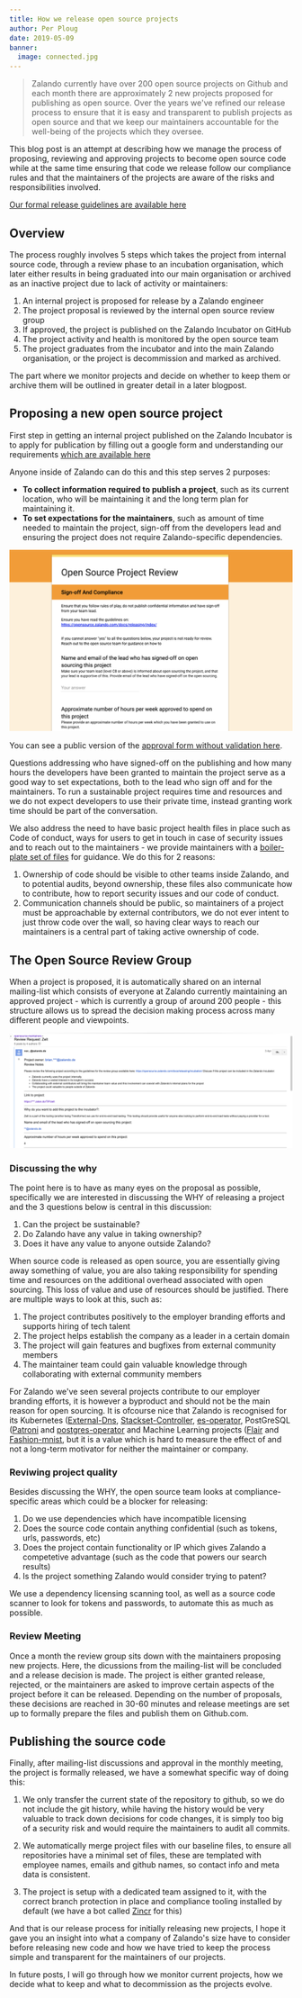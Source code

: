 ```yaml
---
title: How we release open source projects
author: Per Ploug
date: 2019-05-09
banner:
  image: connected.jpg
---
```

> Zalando currently have over 200 open source projects on Github and each month there are approximately 2 new projects proposed for publishing as open source.
> Over the years we've refined our release process to ensure that it is easy and transparent to publish projects as open source and that we keep
> our maintainers accountable for the well-being of the projects which they oversee.

This blog post is an attempt at describing how we manage the process of proposing, reviewing and approving projects to become open source code while at the same time ensuring that code we release follow our compliance rules and that the maintainers of the projects are aware of the risks and responsibilities involved.

[Our formal release guidelines are available here](https://opensource.zalando.com/docs/releasing/index/)

## Overview

The process roughly involves 5 steps which takes the project from internal source code, through a review phase to an incubation organisation, which later either results in being graduated into our main organisation or archived as an inactive project due to lack of activity or maintainers: 

1. An internal project is proposed for release by a Zalando engineer
2. The project proposal is reviewed by the internal open source review group
3. If approved, the project is published on the Zalando Incubator on GitHub
4. The project activity and health is monitored by the open source team
5. The project graduates from the incubator and into the main Zalando organisation, or the project is decommission and marked as archived.

The part where we monitor projects and decide on whether to keep them or archive them will be outlined in greater detail in a later blogpost. 

## Proposing a new open source project
First step in getting an internal project published on the Zalando Incubator is to apply for publication by filling out a google form and understanding our requirements [which are available here](https://opensource.zalando.com/docs/releasing/index/)

Anyone inside of Zalando can do this and this step serves 2 purposes:

- **To collect information required to publish a project**, such as its current location, who will be maintaining it and the long term plan for maintaining it. 
- **To set expectations for the maintainers**, such as amount of time needed to maintain the project, sign-off from the developers lead and ensuring the project does not require Zalando-specific dependencies.

![Project Release Form](/assets/img/os-release-form.png)

You can see a public version of the [approval form without validation here](https://goo.gl/forms/9C4xlel5DlIK52Xw1).

Questions addressing who have signed-off on the publishing and how many hours the developers have been granted to maintain the project serve as a good way to set expectations, both to the lead who sign off and for the maintainers. To run a sustainable project requires time and resources and we do not expect developers to use their private time, instead granting work time should be part of the conversation. 

We also address the need to have basic project health files in place such as Code of conduct, ways for users to get in touch in case of security issues and to reach out to the maintainers - we provide maintainers with a [boiler-plate set of files](https://github.com/zalando-incubator/new-project) for guidance. We do this for 2 reasons:

1. Ownership of code should be visible to other teams inside Zalando, and to potential audits, beyond ownership, these files also communicate how to contribute, how to report security issues and our code of conduct. 
2. Communication channels should be public, so maintainers of a project must be approachable by external contributors, we do not ever intent to just throw code over the wall, so having clear ways to reach our maintainers is a central part of taking active ownership of code. 


## The Open Source Review Group
When a project is proposed, it is automatically shared on an internal mailing-list which consists of everyone at Zalando currently maintaining an approved project - which is currently a group of around 200 people - this structure allows us to spread the decision making process across many different people and viewpoints. 

![Review Group](/assets/img/review-group.png)


### Discussing the why
The point here is to have as many eyes on the proposal as possible, specifically we are interested in discussing the WHY of releasing a project and the 3 questions below is central in this discussion:

1. Can the project be sustainable?
2. Do Zalando have any value in taking ownership?
3. Does it have any value to anyone outside Zalando?

When source code is released as open source, you are essentially giving away something of value, you are also taking responsibility for spending time and resources on the additional overhead associated with open sourcing. This loss of value and use of resources should be justified. There are multiple ways to look at this, such as:

1. The project contributes positively to the employer branding efforts and supports hiring of tech talent
2. The project helps establish the company as a leader in a certain domain
3. The project will gain features and bugfixes from external community members
4. The maintainer team could gain valuable knowledge through collaborating with external community members

For Zalando we've seen several projects contribute to our employer branding efforts, it is however a byproduct and should not be the main reason for open sourcing. It is ofcourse nice that Zalando is recognised for its Kubernetes ([External-Dns](https://github.com/kubernetes-incubator/external-dns), [Stackset-Controller](https://github.com/zalando-incubator/stackset-controller), [es-operator](https://github.com/zalando-incubator/es-operator), PostGreSQL ([Patroni](https://github.com/zalando/patroni) and [postgres-operator](https://github.com/zalando/postgres-operator) and Machine Learning projects ([Flair](https://github.com/zalandoresearch/flair) and [Fashion-mnist](https://github.com/zalandoresearch/fashion-mnist), but it is a value which is hard to measure the effect of and not a long-term motivator for neither the maintainer or company. 

### Reviwing project quality
Besides discussing the WHY, the open source team looks at compliance-specific areas which could be a blocker for releasing:

1. Do we use dependencies which have incompatible licensing
2. Does the source code contain anything confidential (such as tokens, urls, passwords, etc) 
3. Does the project contain functionality or IP which gives Zalando a competetive advantage (such as the code that powers our search results)
4. Is the project something Zalando would consider trying to patent?

We use a dependency licensing scanning tool, as well as a source code scanner to look for tokens and passwords, to automate this as much as possible.

### Review Meeting
Once a month the review group sits down with the maintainers proposing new projects. Here, the dicussions from the mailing-list will be concluded and a release decision is made. The project is either granted release, rejected, or the maintainers are asked to improve certain aspects of the project before it can be released. Depending on the number of proposals, these decisions are reached in 30-60 minutes and release meetings are set up to formally prepare the files and publish them on Github.com.


## Publishing the source code
Finally, after mailing-list discussions and approval in the monthly meeting, the project is formally released, we have a somewhat specific way of doing this:

1. We only transfer the current state of the repository to github, so we do not include the git history, while having the history would be very valuable to track down decisions for code changes, it is simply too big of a security risk and would require the maintainers to audit all commits.

2. We automatically merge project files with our baseline files, to ensure all repositories have a minimal set of files, these are templated with employee names, emails and github names, so contact info and meta data is consistent. 

3. The project is setup with a dedicated team assigned to it, with the correct branch protection in place and compliance tooling installed by default (we have a bot called [Zincr](https://github.com/zalando-incubator/zincr) for this)


And that is our release process for initially releasing new projects, I hope it gave you an insight into what a company of Zalando's size have to consider before releasing new code and how we have tried to keep the process simple and transparent for the maintainers of our projects. 

In future posts, I will go through how we monitor current projects, how we decide what to keep and what to decommission as the projects evolve.
